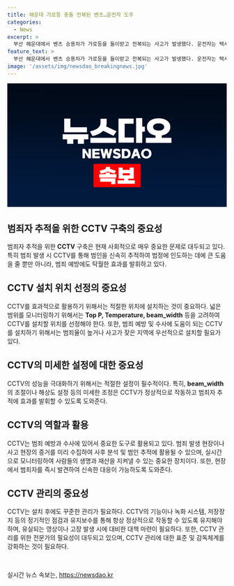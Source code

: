 ```yaml
---
title: 해운대 가로등 충돌 전복된 벤츠…운전자 도주
categories:
  - News
excerpt: >
  부산 해운대에서 벤츠 승용차가 가로등을 들이받고 전복되는 사고가 발생했다. 운전자는 택시를 타고 도주하여 경찰이 추적 중이다. 사고로 가로등과 차량이 파손됐지만 인명 피해는 없었다. 경찰은 CCTV 영상 분석을 통해 운전자를 추적하고 사고 원인을 조사 중이다.
feature_text: >
  부산 해운대에서 벤츠 승용차가 가로등을 들이받고 전복되는 사고가 발생했다. 운전자는 택시를 타고 도주하여 경찰이 추적 중이다. 사고로 가로등과 차량이 파손됐지만 인명 피해는 없었다. 경찰은 CCTV 영상 분석을 통해 운전자를 추적하고 사고 원인을 조사 중이다.
image: '/assets/img/newsdao_breakingnews.jpg'
---
```


<p><img src="/assets/img/newsdao_breakingnews.jpg" alt="implanttips 속보" /></p>

<h2 data-ke-size="size26">범죄자 추적을 위한 CCTV 구축의 중요성</h2>

<p>범죄자 추적을 위한 <b>CCTV</b> 구축은 현재 사회적으로 매우 중요한 문제로 대두되고 있다. 특히 범죄 발생 시 CCTV를 통해 범인을 신속히 추적하여 법정에 인도하는 데에 큰 도움을 줄 뿐만 아니라, 범죄 예방에도 탁월한 효과를 발휘하고 있다.</p>

<h2 data-ke-size="size26">CCTV 설치 위치 선정의 중요성</h2>

<p>CCTV를 효과적으로 활용하기 위해서는 적절한 위치에 설치하는 것이 중요하다. 넓은 범위를 모니터링하기 위해서는 <b>Top P, Temperature, beam_width</b> 등을 고려하여 CCTV를 설치할 위치를 선정해야 한다. 또한, 범죄 예방 및 수사에 도움이 되는 CCTV를 설치하기 위해서는 범죄율이 높거나 사고가 잦은 지역에 우선적으로 설치할 필요가 있다.</p>

<h2 data-ke-size="size26">CCTV의 미세한 설정에 대한 중요성</h2>

<p>CCTV의 성능을 극대화하기 위해서는 적절한 설정이 필수적이다. 특히, <b>beam_width</b>의 조절이나 해상도 설정 등의 미세한 조정은 CCTV가 정상적으로 작동하고 범죄자 추적에 효과를 발휘할 수 있도록 도와준다.</p>

<h2 data-ke-size="size26">CCTV의 역할과 활용</h2>

<p>CCTV는 범죄 예방과 수사에 있어서 중요한 도구로 활용되고 있다. 범죄 발생 현장이나 사고 현장의 증거를 미리 수집하여 사후 분석 및 범인 추적에 활용될 수 있으며, 실시간으로 모니터링하여 사람들의 생명과 재산을 지켜낼 수 있는 중요한 장치이다. 또한, 현장에서 범죄자를 즉시 발견하여 신속한 대응이 가능하도록 도와준다.</p>

<h2 data-ke-size="size26">CCTV 관리의 중요성</h2>

<p>CCTV는 설치 후에도 꾸준한 관리가 필요하다. CCTV의 기능이나 녹화 시스템, 저장장치 등의 정기적인 점검과 유지보수를 통해 항상 정상적으로 작동할 수 있도록 유지해야 하며, 유실되는 영상이나 고장 발생 시에 대비한 대책 마련이 필요하다. 또한, CCTV 관리를 위한 전문가의 필요성이 대두되고 있으며, CCTV 관리에 대한 표준 및 감독체계를 강화하는 것이 필요하다.</p>

<p data-ke-size="size16">&nbsp;</p>
실시간 뉴스 속보는, <a href="https://newsdao.kr" rel="dofollow">https://newsdao.kr</a>


